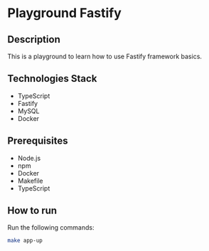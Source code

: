# Playground Fastify
## Description
This is a playground to learn how to use Fastify framework basics.

## Technologies Stack
- TypeScript
- Fastify
- MySQL
- Docker

## Prerequisites
- Node.js
- npm
- Docker
- Makefile
- TypeScript

## How to run
Run the following commands:
```bash
make app-up
```


